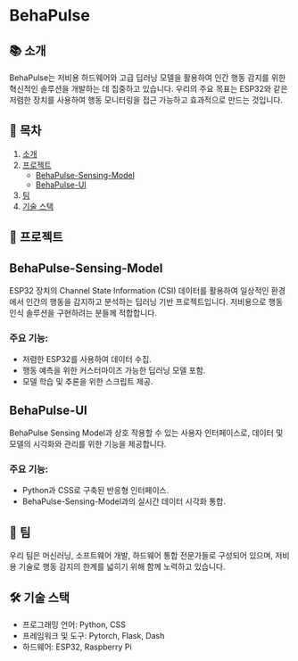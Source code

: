 # BehaPulse

## 📚 소개
BehaPulse는 저비용 하드웨어와 고급 딥러닝 모델을 활용하여 인간 행동 감지를 위한 혁신적인 솔루션을 개발하는 데 집중하고 있습니다. 우리의 주요 목표는 ESP32와 같은 저렴한 장치를 사용하여 행동 모니터링을 접근 가능하고 효과적으로 만드는 것입니다.

## 📖 목차
1. [소개](#소개)
2. [프로젝트](#프로젝트)  
    - [BehaPulse-Sensing-Model](#BehaPulse-Sensing-Model)
    - [BehaPulse-UI](#BehaPulse-UI)
3. [팀](#팀)
4. [기술 스택](#기술-스택)

## 🚀 프로젝트
## BehaPulse-Sensing-Model
ESP32 장치의 Channel State Information (CSI) 데이터를 활용하여 일상적인 환경에서 인간의 행동을 감지하고 분석하는 딥러닝 기반 프로젝트입니다. 저비용으로 행동 인식 솔루션을 구현하려는 분들께 적합합니다.

### 주요 기능:
- 저렴한 ESP32를 사용하여 데이터 수집.
- 행동 예측을 위한 커스터마이즈 가능한 딥러닝 모델 포함.
- 모델 학습 및 추론을 위한 스크립트 제공.

## BehaPulse-UI
BehaPulse Sensing Model과 상호 작용할 수 있는 사용자 인터페이스로, 데이터 및 모델의 시각화와 관리를 위한 기능을 제공합니다.

### 주요 기능:
- Python과 CSS로 구축된 반응형 인터페이스.
- BehaPulse-Sensing-Model과의 실시간 데이터 시각화 통합.

## 👥 팀
우리 팀은 머신러닝, 소프트웨어 개발, 하드웨어 통합 전문가들로 구성되어 있으며, 저비용 기술로 행동 감지의 한계를 넓히기 위해 함께 노력하고 있습니다.

## 🛠️ 기술 스택
- 프로그래밍 언어: Python, CSS
- 프레임워크 및 도구: Pytorch, Flask, Dash
- 하드웨어: ESP32, Raspberry Pi
